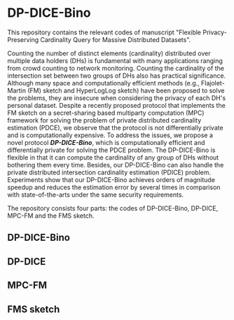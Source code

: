 # DP-DICE-Bino

This repository contains the relevant codes of manuscript "Flexible Privacy-Preserving Cardinality Query for Massive Distributed Datasets". 

Counting the number of distinct elements (cardinality) distributed over multiple data holders (DHs) is fundamental with many applications ranging from crowd counting to network monitoring. Counting the cardinality of the intersection set between two groups of DHs also has practical significance. Although many space and computationally efficient methods (e.g., Flajolet-Martin (FM) sketch and HyperLogLog sketch) have been proposed to solve the problems, they are insecure when considering the privacy of each DH's personal dataset. Despite a recently proposed protocol that implements the FM sketch on a secret-sharing based multiparty computation (MPC) framework for solving the problem of private distributed cardinality estimation (PDCE), we observe that the protocol is not differentially private and is computationally expensive. To address the issues, we propose a novel protocol ***DP-DICE-Bino***, which is computationally efficient and differentially private for solving the PDCE problem. The DP-DICE-Bino is flexible in that it can compute the cardinality of any group of DHs without bothering them every time. Besides, our DP-DICE-Bino can also handle the private distributed intersection cardinality estimation (PDICE) problem. Experiments show that our DP-DICE-Bino achieves orders of magnitude speedup and reduces the estimation error by several times in comparison with state-of-the-arts under the same security requirements.

The repository consists four parts: the codes of DP-DICE-Bino, DP-DICE, MPC-FM and the FMS sketch. 

## DP-DICE-Bino





## DP-DICE





## MPC-FM





## FMS sketch









